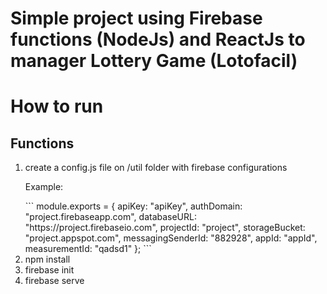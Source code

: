 <h1>Simple project using Firebase functions (NodeJs) and ReactJs to manager Lottery Game (Lotofacil)<h1>


<p>How to run</p>

<h2>Functions</h2>



<ol>
<li>create a config.js file on /util folder with firebase configurations</li>
  <p>Example:</p>
```
  module.exports = {
    apiKey: "apiKey",
    authDomain: "project.firebaseapp.com",
    databaseURL: "https://project.firebaseio.com",
    projectId: "project",
    storageBucket: "project.appspot.com",
    messagingSenderId: "882928",
    appId: "appId",
    measurementId: "qadsd1"
}; 
```
<li>npm install</li>
<li>firebase init</li>
<li>firebase serve</li> 
<ol>
